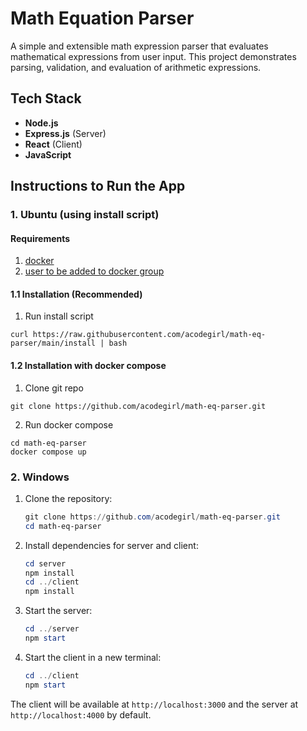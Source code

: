 # Math Equation Parser

A simple and extensible math expression parser that evaluates mathematical expressions from user input. This project demonstrates parsing, validation, and evaluation of arithmetic expressions.

## Tech Stack

- **Node.js**
- **Express.js** (Server)
- **React** (Client)
- **JavaScript**

## Instructions to Run the App

### 1. Ubuntu (using install script)

#### Requirements

1. [docker](https://docs.docker.com/engine/install/ubuntu/#install-using-the-repository)
2. [user to be added to docker group](https://docs.docker.com/engine/install/linux-postinstall/#manage-docker-as-a-non-root-user)

#### 1.1 Installation (Recommended)

1. Run install script

```
curl https://raw.githubusercontent.com/acodegirl/math-eq-parser/main/install | bash
```

#### 1.2 Installation with docker compose

1. Clone git repo

```
git clone https://github.com/acodegirl/math-eq-parser.git
```

2. Run docker compose

```
cd math-eq-parser
docker compose up
```

### 2. Windows

1. Clone the repository:
   ```powershell
   git clone https://github.com/acodegirl/math-eq-parser.git
   cd math-eq-parser
   ```
2. Install dependencies for server and client:
   ```powershell
   cd server
   npm install
   cd ../client
   npm install
   ```
3. Start the server:
   ```powershell
   cd ../server
   npm start
   ```
4. Start the client in a new terminal:
   ```powershell
   cd ../client
   npm start
   ```

The client will be available at `http://localhost:3000` and the server at `http://localhost:4000` by default.
